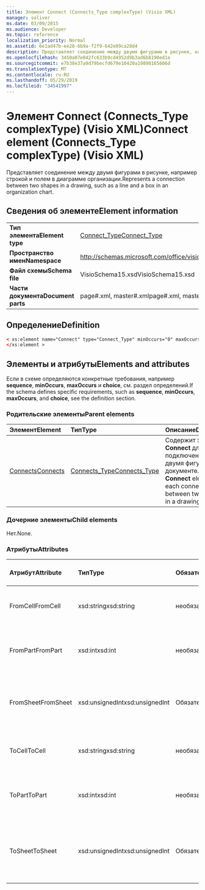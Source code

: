 ```yaml
---
title: Элемент Connect (Connects_Type complexType) (Visio XML)
manager: soliver
ms.date: 03/09/2015
ms.audience: Developer
ms.topic: reference
localization_priority: Normal
ms.assetid: 6e1ad47b-ee28-6b9a-f2f9-642e09ca28d4
description: Представляет соединение между двумя фигурами в рисунке, например строкой и полем в диаграмме организации.
ms.openlocfilehash: 3450a07e042fc633b9cd4952d9b3ad6b8190ed1e
ms.sourcegitcommit: e7b38e37a9d79becfd679e10420a19890165606d
ms.translationtype: MT
ms.contentlocale: ru-RU
ms.lasthandoff: 05/29/2019
ms.locfileid: "34541997"
---
```

# <a name="connect-element-connects_type-complextype-visio-xml"></a><span data-ttu-id="4b822-103">Элемент Connect (Connects_Type complexType) (Visio XML)</span><span class="sxs-lookup"><span data-stu-id="4b822-103">Connect element (Connects_Type complexType) (Visio XML)</span></span>

<span data-ttu-id="4b822-104">Представляет соединение между двумя фигурами в рисунке, например строкой и полем в диаграмме организации.</span><span class="sxs-lookup"><span data-stu-id="4b822-104">Represents a connection between two shapes in a drawing, such as a line and a box in an organization chart.</span></span>
  
## <a name="element-information"></a><span data-ttu-id="4b822-105">Сведения об элементе</span><span class="sxs-lookup"><span data-stu-id="4b822-105">Element information</span></span>

|||
|:-----|:-----|
|<span data-ttu-id="4b822-106">**Тип элемента**</span><span class="sxs-lookup"><span data-stu-id="4b822-106">**Element type**</span></span> <br/> |[<span data-ttu-id="4b822-107">Connect_Type</span><span class="sxs-lookup"><span data-stu-id="4b822-107">Connect_Type</span></span>](connect_type-complextypevisio-xml.md) <br/> |
|<span data-ttu-id="4b822-108">**Пространство имен**</span><span class="sxs-lookup"><span data-stu-id="4b822-108">**Namespace**</span></span> <br/> |http://schemas.microsoft.com/office/visio/2012/main  <br/> |
|<span data-ttu-id="4b822-109">**Файл схемы**</span><span class="sxs-lookup"><span data-stu-id="4b822-109">**Schema file**</span></span> <br/> |<span data-ttu-id="4b822-110">VisioSchema15.xsd</span><span class="sxs-lookup"><span data-stu-id="4b822-110">VisioSchema15.xsd</span></span>  <br/> |
|<span data-ttu-id="4b822-111">**Части документа**</span><span class="sxs-lookup"><span data-stu-id="4b822-111">**Document parts**</span></span> <br/> |<span data-ttu-id="4b822-112">page#.xml, master#.xml</span><span class="sxs-lookup"><span data-stu-id="4b822-112">page#.xml, master#.xml</span></span>  <br/> |
   
## <a name="definition"></a><span data-ttu-id="4b822-113">Определение</span><span class="sxs-lookup"><span data-stu-id="4b822-113">Definition</span></span>

```XML
< xs:element name="Connect" type="Connect_Type" minOccurs="0" maxOccurs="unbounded" >
</xs:element >
```

## <a name="elements-and-attributes"></a><span data-ttu-id="4b822-114">Элементы и атрибуты</span><span class="sxs-lookup"><span data-stu-id="4b822-114">Elements and attributes</span></span>

<span data-ttu-id="4b822-115">Если в схеме определяются конкретные требования, например **sequence**, **minOccurs**, **maxOccurs** и **choice**, см. раздел определений.</span><span class="sxs-lookup"><span data-stu-id="4b822-115">If the schema defines specific requirements, such as **sequence**, **minOccurs**, **maxOccurs**, and **choice**, see the definition section.</span></span> 
  
### <a name="parent-elements"></a><span data-ttu-id="4b822-116">Родительские элементы</span><span class="sxs-lookup"><span data-stu-id="4b822-116">Parent elements</span></span>

|<span data-ttu-id="4b822-117">**Элемент**</span><span class="sxs-lookup"><span data-stu-id="4b822-117">**Element**</span></span>|<span data-ttu-id="4b822-118">**Тип**</span><span class="sxs-lookup"><span data-stu-id="4b822-118">**Type**</span></span>|<span data-ttu-id="4b822-119">**Описание**</span><span class="sxs-lookup"><span data-stu-id="4b822-119">**Description**</span></span>|
|:-----|:-----|:-----|
|[<span data-ttu-id="4b822-120">Connects</span><span class="sxs-lookup"><span data-stu-id="4b822-120">Connects</span></span>](connects-element-pagecontents_type-complextypevisio-xml.md) <br/> |[<span data-ttu-id="4b822-121">Connects_Type</span><span class="sxs-lookup"><span data-stu-id="4b822-121">Connects_Type</span></span>](connects_type-complextypevisio-xml.md) <br/> |<span data-ttu-id="4b822-122">Содержит элемент **Connect** для каждого подключения между двумя фигурами в документе.</span><span class="sxs-lookup"><span data-stu-id="4b822-122">Contains a **Connect** element for each connection between two shapes in a drawing.</span></span>  <br/> |
   
### <a name="child-elements"></a><span data-ttu-id="4b822-123">Дочерние элементы</span><span class="sxs-lookup"><span data-stu-id="4b822-123">Child elements</span></span>

<span data-ttu-id="4b822-124">Нет.</span><span class="sxs-lookup"><span data-stu-id="4b822-124">None.</span></span>
  
### <a name="attributes"></a><span data-ttu-id="4b822-125">Атрибуты</span><span class="sxs-lookup"><span data-stu-id="4b822-125">Attributes</span></span>

|<span data-ttu-id="4b822-126">**Атрибут**</span><span class="sxs-lookup"><span data-stu-id="4b822-126">**Attribute**</span></span>|<span data-ttu-id="4b822-127">**Тип**</span><span class="sxs-lookup"><span data-stu-id="4b822-127">**Type**</span></span>|<span data-ttu-id="4b822-128">**Обязательный**</span><span class="sxs-lookup"><span data-stu-id="4b822-128">**Required**</span></span>|<span data-ttu-id="4b822-129">**Описание**</span><span class="sxs-lookup"><span data-stu-id="4b822-129">**Description**</span></span>|<span data-ttu-id="4b822-130">**Возможные значения**</span><span class="sxs-lookup"><span data-stu-id="4b822-130">**Possible values**</span></span>|
|:-----|:-----|:-----|:-----|:-----|
|<span data-ttu-id="4b822-131">FromCell</span><span class="sxs-lookup"><span data-stu-id="4b822-131">FromCell</span></span>  <br/> |<span data-ttu-id="4b822-132">xsd:string</span><span class="sxs-lookup"><span data-stu-id="4b822-132">xsd:string</span></span>  <br/> |<span data-ttu-id="4b822-133">необязательный</span><span class="sxs-lookup"><span data-stu-id="4b822-133">optional</span></span>  <br/> |<span data-ttu-id="4b822-134">Ячейка, из которой происходит подключение.</span><span class="sxs-lookup"><span data-stu-id="4b822-134">The cell from which a connection originates.</span></span>  <br/> |<span data-ttu-id="4b822-135">Значения типа xsd:string.</span><span class="sxs-lookup"><span data-stu-id="4b822-135">Values of the xsd:string type.</span></span>  <br/> |
|<span data-ttu-id="4b822-136">FromPart</span><span class="sxs-lookup"><span data-stu-id="4b822-136">FromPart</span></span>  <br/> |<span data-ttu-id="4b822-137">xsd:int</span><span class="sxs-lookup"><span data-stu-id="4b822-137">xsd:int</span></span>  <br/> |<span data-ttu-id="4b822-138">необязательный</span><span class="sxs-lookup"><span data-stu-id="4b822-138">optional</span></span>  <br/> |<span data-ttu-id="4b822-139">Часть фигуры, из которой происходит подключение.</span><span class="sxs-lookup"><span data-stu-id="4b822-139">The part of a shape from which a connection originates.</span></span>  <br/> |<span data-ttu-id="4b822-140">Значения типа xsd:int.</span><span class="sxs-lookup"><span data-stu-id="4b822-140">Values of the xsd:int type.</span></span>  <br/> |
|<span data-ttu-id="4b822-141">FromSheet</span><span class="sxs-lookup"><span data-stu-id="4b822-141">FromSheet</span></span>  <br/> |<span data-ttu-id="4b822-142">xsd:unsignedInt</span><span class="sxs-lookup"><span data-stu-id="4b822-142">xsd:unsignedInt</span></span>  <br/> |<span data-ttu-id="4b822-143">Обязательный</span><span class="sxs-lookup"><span data-stu-id="4b822-143">required</span></span>  <br/> |<span data-ttu-id="4b822-144">ИД фигуры, из которой происходит подключение или подключение.</span><span class="sxs-lookup"><span data-stu-id="4b822-144">The ID of the shape from which a connection or connections originate.</span></span>  <br/> |<span data-ttu-id="4b822-145">Значения типа xsd:unsignedInt.</span><span class="sxs-lookup"><span data-stu-id="4b822-145">Values of the xsd:unsignedInt type.</span></span>  <br/> |
|<span data-ttu-id="4b822-146">ToCell</span><span class="sxs-lookup"><span data-stu-id="4b822-146">ToCell</span></span>  <br/> |<span data-ttu-id="4b822-147">xsd:string</span><span class="sxs-lookup"><span data-stu-id="4b822-147">xsd:string</span></span>  <br/> |<span data-ttu-id="4b822-148">необязательный</span><span class="sxs-lookup"><span data-stu-id="4b822-148">optional</span></span>  <br/> |<span data-ttu-id="4b822-149">Ячейка, к которой выполнено подключение.</span><span class="sxs-lookup"><span data-stu-id="4b822-149">The cell to which a connection is made.</span></span>  <br/> |<span data-ttu-id="4b822-150">Значения типа xsd:string.</span><span class="sxs-lookup"><span data-stu-id="4b822-150">Values of the xsd:string type.</span></span>  <br/> |
|<span data-ttu-id="4b822-151">ToPart</span><span class="sxs-lookup"><span data-stu-id="4b822-151">ToPart</span></span>  <br/> |<span data-ttu-id="4b822-152">xsd:int</span><span class="sxs-lookup"><span data-stu-id="4b822-152">xsd:int</span></span>  <br/> |<span data-ttu-id="4b822-153">необязательный</span><span class="sxs-lookup"><span data-stu-id="4b822-153">optional</span></span>  <br/> |<span data-ttu-id="4b822-154">Часть фигуры, к которой выполнено подключение.</span><span class="sxs-lookup"><span data-stu-id="4b822-154">The part of a shape to which a connection is made.</span></span>  <br/> |<span data-ttu-id="4b822-155">Значения типа xsd:Int.</span><span class="sxs-lookup"><span data-stu-id="4b822-155">Values of the xsd:Int type.</span></span>  <br/> |
|<span data-ttu-id="4b822-156">ToSheet</span><span class="sxs-lookup"><span data-stu-id="4b822-156">ToSheet</span></span>  <br/> |<span data-ttu-id="4b822-157">xsd:unsignedInt</span><span class="sxs-lookup"><span data-stu-id="4b822-157">xsd:unsignedInt</span></span>  <br/> |<span data-ttu-id="4b822-158">Обязательный</span><span class="sxs-lookup"><span data-stu-id="4b822-158">required</span></span>  <br/> |<span data-ttu-id="4b822-159">ИД фигуры, к которой выполнено одно или несколько подключений.</span><span class="sxs-lookup"><span data-stu-id="4b822-159">The ID of the shape to which one or more connections are made.</span></span>  <br/> |<span data-ttu-id="4b822-160">Значения типа xsd:unsignedInt.</span><span class="sxs-lookup"><span data-stu-id="4b822-160">Values of the xsd:unsignedInt type.</span></span>  <br/> |
   

